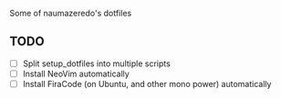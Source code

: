 Some of naumazeredo's dotfiles

## TODO

- [ ] Split setup_dotfiles into multiple scripts
- [ ] Install NeoVim automatically
- [ ] Install FiraCode (on Ubuntu, and other mono power) automatically
